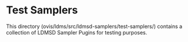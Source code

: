 Test Samplers
=============

This directory (ovis/ldms/src/ldmsd-samplers/test-samplers/) contains a
collection of LDMSD Sampler Pugins for testing purposes.

